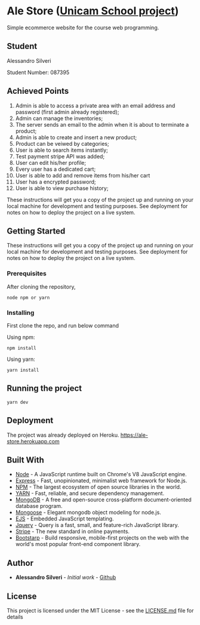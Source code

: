 # Ale Store ([Unicam School project](http://didattica.cs.unicam.it/doku.php?id=didattica%3Atriennale%3Apw%3Aay_1617%3Amain))

Simple ecommerce website for the course web programming.

## Student

Alessandro Silveri

Student Number: 087395

## Achieved Points

1.  Admin is able to access a private area with an email address and password (first admin already registered);
2.  Admin can manage the inventories;
3.  The server sends an email to the admin when it is about to terminate a product;
4.  Admin is able to create and insert a new product;
5.  Product can be veiwed by categories;
6.  User is able to search items instantly;
7.  Test payment stripe API was added;
8.  User can edit his/her profile;
9.  Every user has a dedicated cart;
10. User is able to add and remove items from his/her cart
11. User has a encrypted password;
12. User is able to view purchase history;

These instructions will get you a copy of the project up and running on your local machine for development and testing purposes. See deployment for notes on how to deploy the project on a live system.

## Getting Started

These instructions will get you a copy of the project up and running on your local machine for development and testing purposes. See deployment for notes on how to deploy the project on a live system.

### Prerequisites

After cloning the repository,

```
node npm or yarn
```

### Installing

First clone the repo, and run below command

Using npm:

```
npm install
```

Using yarn:

```
yarn install
```

## Running the project

```
yarn dev
```

## Deployment

The project was already deployed on Heroku. https://ale-store.herokuapp.com

## Built With

* [Node](https://nodejs.org/en/) - A JavaScript runtime built on Chrome's V8 JavaScript engine.
* [Express](https://expressjs.com/) - Fast, unopinionated, minimalist web framework for Node.js.
* [NPM](https://www.npmjs.com/) - The largest ecosystem of open source libraries in the world.
* [YARN](https://rometools.github.io/rome/) - Fast, reliable, and secure dependency management.
* [MongoDB](https://docs.mongodb.com/) - A free and open-source cross-platform document-oriented database program.
* [Mongoose](http://mongoosejs.com/) - Elegant mongodb object modeling for node.js.
* [EJS](http://ejs.co/) - Embedded JavaScript templating.
* [Jquery](http://jquery.com/) - Query is a fast, small, and feature-rich JavaScript library.
* [Stripe](https://stripe.com/it) - The new standard in online payments.
* [Bootstarp](https://getbootstrap.com/) - Build responsive, mobile-first projects on the web with the world's most popular front-end component library.

## Author

* **Alessandro Silveri** - _Initial work_ - [Github](https://github.com/silveridev)

## License

This project is licensed under the MIT License - see the [LICENSE.md](LICENSE.md) file for details
